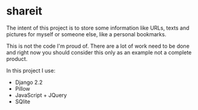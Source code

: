 # shareit

The intent of this project is to store some information like URLs, texts and pictures for myself or someone else, like a personal bookmarks.

This is not the code I'm proud of. There are a lot of work need to be done and right now you should consider this only as an example not a complete product.

In this project I use:
 * Django 2.2
 * Pillow
 * JavaScript + JQuery
 * SQlite
